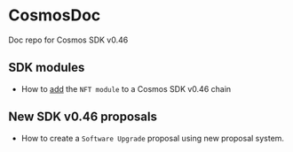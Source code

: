 # CosmosDoc
Doc repo for Cosmos SDK v0.46

## SDK modules
- How to [add](https://github.com/RaulBernal/CosmosDoc/blob/main/SDK/add_nft_module.md) the `NFT module` to a Cosmos SDK v0.46 chain

## New SDK v0.46 proposals
- How to create a `Software Upgrade` proposal using new proposal system.
